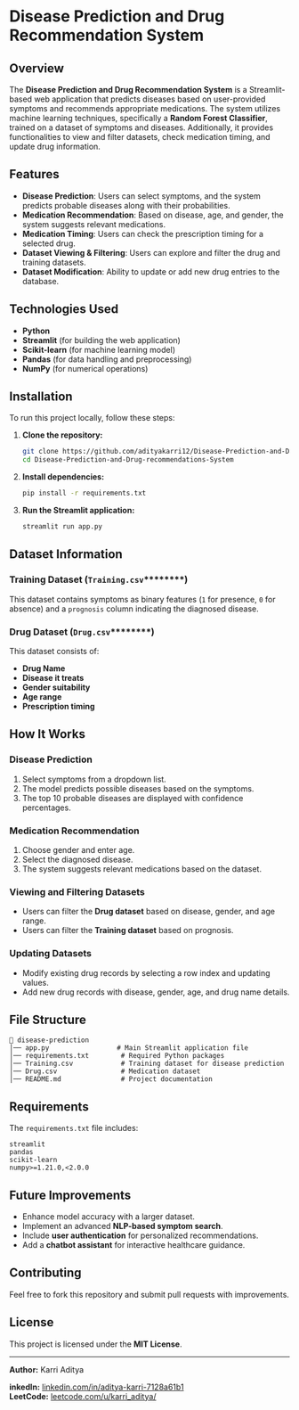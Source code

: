 # Disease Prediction and Drug Recommendation System

## Overview

The **Disease Prediction and Drug Recommendation System** is a Streamlit-based web application that predicts diseases based on user-provided symptoms and recommends appropriate medications. The system utilizes machine learning techniques, specifically a **Random Forest Classifier**, trained on a dataset of symptoms and diseases. Additionally, it provides functionalities to view and filter datasets, check medication timing, and update drug information.

## Features

- **Disease Prediction**: Users can select symptoms, and the system predicts probable diseases along with their probabilities.
- **Medication Recommendation**: Based on disease, age, and gender, the system suggests relevant medications.
- **Medication Timing**: Users can check the prescription timing for a selected drug.
- **Dataset Viewing & Filtering**: Users can explore and filter the drug and training datasets.
- **Dataset Modification**: Ability to update or add new drug entries to the database.

## Technologies Used

- **Python**
- **Streamlit** (for building the web application)
- **Scikit-learn** (for machine learning model)
- **Pandas** (for data handling and preprocessing)
- **NumPy** (for numerical operations)

## Installation

To run this project locally, follow these steps:

1. **Clone the repository:**

   ```bash
   git clone https://github.com/adityakarri12/Disease-Prediction-and-Drug-recommendations-System.git
   cd Disease-Prediction-and-Drug-recommendations-System
   ```

2. **Install dependencies:**

   ```bash
   pip install -r requirements.txt
   ```

3. **Run the Streamlit application:**

   ```bash
   streamlit run app.py
   ```

## Dataset Information

### **Training Dataset (********`Training.csv`********\*\*\*\*\*\*\*\*)**

This dataset contains symptoms as binary features (`1` for presence, `0` for absence) and a `prognosis` column indicating the diagnosed disease.

### **Drug Dataset (********`Drug.csv`********\*\*\*\*\*\*\*\*)**

This dataset consists of:

- **Drug Name**
- **Disease it treats**
- **Gender suitability**
- **Age range**
- **Prescription timing**

## How It Works

### **Disease Prediction**

1. Select symptoms from a dropdown list.
2. The model predicts possible diseases based on the symptoms.
3. The top 10 probable diseases are displayed with confidence percentages.

### **Medication Recommendation**

1. Choose gender and enter age.
2. Select the diagnosed disease.
3. The system suggests relevant medications based on the dataset.

### **Viewing and Filtering Datasets**

- Users can filter the **Drug dataset** based on disease, gender, and age range.
- Users can filter the **Training dataset** based on prognosis.

### **Updating Datasets**

- Modify existing drug records by selecting a row index and updating values.
- Add new drug records with disease, gender, age, and drug name details.

## File Structure

```
📁 disease-prediction
│── app.py                 # Main Streamlit application file
│── requirements.txt        # Required Python packages
│── Training.csv            # Training dataset for disease prediction
│── Drug.csv                # Medication dataset
│── README.md               # Project documentation
```

## Requirements

The `requirements.txt` file includes:

```
streamlit
pandas
scikit-learn
numpy>=1.21.0,<2.0.0
```

## Future Improvements

- Enhance model accuracy with a larger dataset.
- Implement an advanced **NLP-based symptom search**.
- Include **user authentication** for personalized recommendations.
- Add a **chatbot assistant** for interactive healthcare guidance.

## Contributing

Feel free to fork this repository and submit pull requests with improvements.

## License

This project is licensed under the **MIT License**.

---

**Author:** Karri Aditya

**inkedIn:** [linkedin.com/in/aditya-karri-7128a61b1](https://linkedin.com/in/aditya-karri-7128a61b1)\
**LeetCode:** [leetcode.com/u/karri\_aditya/](https://leetcode.com/u/karri_aditya/)


